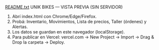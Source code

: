 [README.txt](https://github.com/user-attachments/files/22087216/README.txt)
UNIK BIKES — VISTA PREVIA (SIN SERVIDOR)
1) Abrí index.html con Chrome/Edge/Firefox.
2) Probá: Inventario, Movimientos, Lista de precios, Taller (órdenes) y Alertas.
3) Los datos se guardan en este navegador (localStorage).
4) Para publicar en Vercel: vercel.com → New Project → Import → Drag & Drop la carpeta → Deploy.
